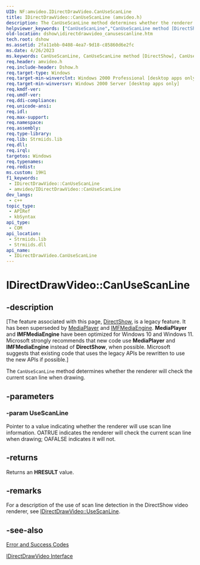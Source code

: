 ```yaml
---
UID: NF:amvideo.IDirectDrawVideo.CanUseScanLine
title: IDirectDrawVideo::CanUseScanLine (amvideo.h)
description: The CanUseScanLine method determines whether the renderer will check the current scan line when drawing.
helpviewer_keywords: ["CanUseScanLine","CanUseScanLine method [DirectShow]","CanUseScanLine method [DirectShow]","IDirectDrawVideo interface","IDirectDrawVideo interface [DirectShow]","CanUseScanLine method","IDirectDrawVideo.CanUseScanLine","IDirectDrawVideo::CanUseScanLine","IDirectDrawVideoCanUseScanLine","amvideo/IDirectDrawVideo::CanUseScanLine","dshow.idirectdrawvideo_canusescanline"]
old-location: dshow\idirectdrawvideo_canusescanline.htm
tech.root: dshow
ms.assetid: 2fa11ebb-0408-4ea7-9d18-c85860d6e2fc
ms.date: 4/26/2023
ms.keywords: CanUseScanLine, CanUseScanLine method [DirectShow], CanUseScanLine method [DirectShow],IDirectDrawVideo interface, IDirectDrawVideo interface [DirectShow],CanUseScanLine method, IDirectDrawVideo.CanUseScanLine, IDirectDrawVideo::CanUseScanLine, IDirectDrawVideoCanUseScanLine, amvideo/IDirectDrawVideo::CanUseScanLine, dshow.idirectdrawvideo_canusescanline
req.header: amvideo.h
req.include-header: Dshow.h
req.target-type: Windows
req.target-min-winverclnt: Windows 2000 Professional [desktop apps only]
req.target-min-winversvr: Windows 2000 Server [desktop apps only]
req.kmdf-ver: 
req.umdf-ver: 
req.ddi-compliance: 
req.unicode-ansi: 
req.idl: 
req.max-support: 
req.namespace: 
req.assembly: 
req.type-library: 
req.lib: Strmiids.lib
req.dll: 
req.irql: 
targetos: Windows
req.typenames: 
req.redist: 
ms.custom: 19H1
f1_keywords:
 - IDirectDrawVideo::CanUseScanLine
 - amvideo/IDirectDrawVideo::CanUseScanLine
dev_langs:
 - c++
topic_type:
 - APIRef
 - kbSyntax
api_type:
 - COM
api_location:
 - Strmiids.lib
 - Strmiids.dll
api_name:
 - IDirectDrawVideo.CanUseScanLine
---
```


# IDirectDrawVideo::CanUseScanLine


## -description

\[The feature associated with this page, [DirectShow](/windows/win32/directshow/directshow), is a legacy feature. It has been superseded by [MediaPlayer](/uwp/api/Windows.Media.Playback.MediaPlayer) and [IMFMediaEngine](/windows/win32/api/mfmediaengine/nn-mfmediaengine-imfmediaengine). **MediaPlayer** and **IMFMediaEngine** have been optimized for Windows 10 and Windows 11. Microsoft strongly recommends that new code use **MediaPlayer** and **IMFMediaEngine** instead of **DirectShow**, when possible. Microsoft suggests that existing code that uses the legacy APIs be rewritten to use the new APIs if possible.\]

The <code>CanUseScanLine</code> method determines whether the renderer will check the current scan line when drawing.

## -parameters

### -param UseScanLine

Pointer to a value indicating whether the renderer will use scan line information. OATRUE indicates the renderer will check the current scan line when drawing; OAFALSE indicates it will not.

## -returns

Returns an <b>HRESULT</b> value.

## -remarks

For a description of the use of scan line detection in the DirectShow video renderer, see <a href="/windows/desktop/api/amvideo/nf-amvideo-idirectdrawvideo-usescanline">IDirectDrawVideo::UseScanLine</a>.

## -see-also

<a href="/windows/desktop/DirectShow/error-and-success-codes">Error and Success Codes</a>



<a href="/windows/desktop/api/amvideo/nn-amvideo-idirectdrawvideo">IDirectDrawVideo Interface</a>